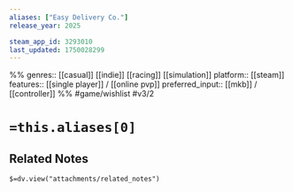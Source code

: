 ```yaml
---
aliases: ["Easy Delivery Co."]
release_year: 2025

steam_app_id: 3293010
last_updated: 1750028299
---
```

%%
genres:: [[casual]] [[indie]] [[racing]] [[simulation]]
platform:: [[steam]]
features:: [[single player]] / [[online pvp]]
preferred_input:: [[mkb]] / [[controller]]
%%
#game/wishlist
#v3/2

# `=this.aliases[0]`
## Related Notes
`$=dv.view("attachments/related_notes")`
